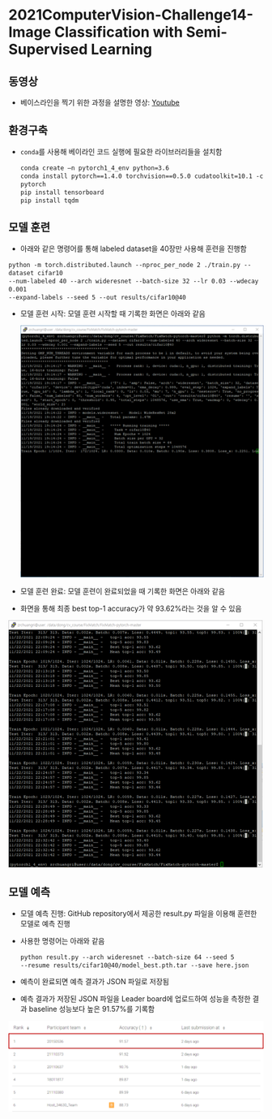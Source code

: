 # 2021ComputerVision-Challenge14-Image Classification with Semi-Supervised Learning

##  동영상

- 베이스라인을 찍기 위한 과정을 설명한 영상: [Youtube](https://youtu.be/FUWdR2Ur8qc)

##  환경구축

- `conda`를 사용해 베이라인 코드 실행에 필요한 라이브러리들을 설치함

  ```
  conda create –n pytorch1_4_env python=3.6
  conda install pytorch==1.4.0 torchvision==0.5.0 cudatoolkit=10.1 -c pytorch
  pip install tensorboard
  pip install tqdm
  ```

  

## 모델 훈련

- 아래와 같은 명령어를 통해 labeled dataset을 40장만 사용해 훈련을 진행함

```
python -m torch.distributed.launch --nproc_per_node 2 ./train.py --dataset cifar10
--num-labeled 40 --arch wideresnet --batch-size 32 --lr 0.03 --wdecay 0.001
--expand-labels --seed 5 --out results/cifar10@40
```

- 모델 훈련 시작: 모델 훈련 시작할 때 기록한 화면은 아래와 같음

  ![Model training start](images/training_start.png)

- 모델 훈련 완료: 모델 훈련이 완료되었을 때 기록한 화면은 아래와 같음

- 화면을 통해 최종 best top-1 accuracy가 약 93.62%라는 것을 알 수 있음

![Model training finish](images/training_finish.png)

## 모델 예측

- 모델 예측 진행: GitHub repository에서 제공한 result.py 파일을 이용해 훈련한 모델로 예측 진행

- 사용한 명령어는 아래와 같음

  ```
  python result.py --arch wideresnet --batch-size 64 --seed 5
  --resume results/cifar10@40/model_best.pth.tar --save here.json
  ```

- 예측이 완료되면 예측 결과가 JSON 파일로 저장됨

- 예측 결과가 저장된 JSON 파일을 Leader board에 업로드하여 성능을 측정한 결과 baseline 성능보다 높은 91.57%를 기록함

![Leader board upload result](images/leaderboard_result.png)

